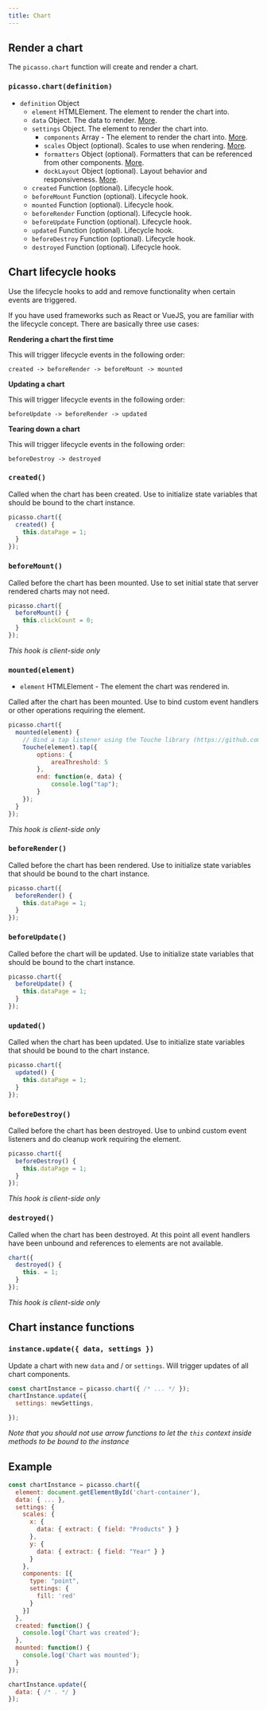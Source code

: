 ```yaml
---
title: Chart
---
```


## Render a chart

The `picasso.chart` function will create and render a chart.

### `picasso.chart(definition)`

* `definition` Object
  * `element` HTMLElement. The element to render the chart into.
  * `data` Object. The data to render. [More](./data.md).
  * `settings` Object. The element to render the chart into.
    * `components` Array - The element to render the chart into. [More](./components.md).
    * `scales` Object (optional). Scales to use when rendering. [More](./scales.md).
    * `formatters` Object (optional). Formatters that can be referenced from other components. [More](./formatters.md).
    * `dockLayout` Object (optional). Layout behavior and responsiveness. [More](./dock-layout.md).
  * `created` Function (optional). Lifecycle hook.
  * `beforeMount` Function (optional). Lifecycle hook.
  * `mounted` Function (optional). Lifecycle hook.
  * `beforeRender` Function (optional). Lifecycle hook.
  * `beforeUpdate` Function (optional). Lifecycle hook.
  * `updated` Function (optional). Lifecycle hook.
  * `beforeDestroy` Function (optional). Lifecycle hook.
  * `destroyed` Function (optional). Lifecycle hook.


## Chart lifecycle hooks

Use the lifecycle hooks to add and remove functionality when certain events are triggered.

If you have used frameworks such as React or VueJS, you are familiar with the lifecycle concept. There are basically three use cases:

__Rendering a chart the first time__

This will trigger lifecycle events in the following order:

`created -> beforeRender -> beforeMount -> mounted`

__Updating a chart__

This will trigger lifecycle events in the following order:

`beforeUpdate -> beforeRender -> updated`

__Tearing down a chart__

This will trigger lifecycle events in the following order:

`beforeDestroy -> destroyed`


### `created()`

Called when the chart has been created. Use to initialize state variables that should be bound to the chart instance.

```js
picasso.chart({
  created() {
    this.dataPage = 1;
  }
});
```


### `beforeMount()`

Called before the chart has been mounted. Use to set initial state that server rendered charts may not need.

```js
picasso.chart({
  beforeMount() {
    this.clickCount = 0;
  }
});
```

_This hook is client-side only_


### `mounted(element)`

* `element` HTMLElement - The element the chart was rendered in.

Called after the chart has been mounted. Use to bind custom event handlers or other operations requiring the element.

```js
picasso.chart({
  mounted(element) {
    // Bind a tap listener using the Touche library (https://github.com/stoffeastrom/touche)
    Touche(element).tap({
        options: {
            areaThreshold: 5
        },
        end: function(e, data) {
            console.log("tap");
        }
    });
  }
});
```

_This hook is client-side only_


### `beforeRender()`

Called before the chart has been rendered. Use to initialize state variables that should be bound to the chart instance.

```js
picasso.chart({
  beforeRender() {
    this.dataPage = 1;
  }
});
```


### `beforeUpdate()`

Called before the chart will be updated. Use to initialize state variables that should be bound to the chart instance.

```js
picasso.chart({
  beforeUpdate() {
    this.dataPage = 1;
  }
});
```


### `updated()`

Called when the chart has been updated. Use to initialize state variables that should be bound to the chart instance.

```js
picasso.chart({
  updated() {
    this.dataPage = 1;
  }
});
```


### `beforeDestroy()`

Called before the chart has been destroyed. Use to unbind custom event listeners and do cleanup work requiring the element.

```js
picasso.chart({
  beforeDestroy() {
    this.dataPage = 1;
  }
});
```

_This hook is client-side only_


### `destroyed()`

Called when the chart has been destroyed. At this point all event handlers have been unbound and references to elements are not available.

```js
chart({
  destroyed() {
    this. = 1;
  }
});
```

_This hook is client-side only_


## Chart instance functions

### `instance.update({ data, settings })`

Update a chart with new `data` and / or `settings`. Will trigger updates of all chart components.

```js
const chartInstance = picasso.chart({ /* ... */ });
chartInstance.update({
  settings: newSettings,

});
```

_Note that you should not use arrow functions to let the `this` context inside methods to be bound to the instance_

## Example

```js
const chartInstance = picasso.chart({
  element: document.getElementById('chart-container'),
  data: { ... },
  settings: {
    scales: {
      x: {
        data: { extract: { field: "Products" } }
      },
      y: {
        data: { extract: { field: "Year" } }
      }
    },
    components: [{
      type: "point",
      settings: {
        fill: 'red'
      }
    }]
  },
  created: function() {
    console.log('Chart was created');
  },
  mounted: function() {
    console.log('Chart was mounted');
  }
});

chartInstance.update({
  data: { /* . */ }
});
```
